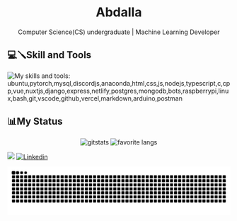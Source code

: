 <h1 align="center">Abdalla</h1>
<p align= "center"> Computer Science(CS) undergraduate | Machine Learning Developer </p>

## 💻🪛Skill and Tools

  ![My skills and tools: ubuntu,pytorch,mysql,discordjs,anaconda,html,css,js,nodejs,typescript,c,cpp,vue,nuxtjs,django,express,netlify,postgres,mongodb,bots,raspberrypi,linux,bash,git,vscode,github,vercel,markdown,arduino,postman](https://skillicons.dev/icons?i=pytorch,anaconda,python,mysql,html,css,js,discordjs,nodejs,react,vue,bots,linux,ubuntu,bash,vscode,git,github,markdown,arduino,mongodb&theme=dark&perline=7)

## 📊My Status
<div align="center">
   <img width="45.5%" height="195px" alt=gitstats src="https://github-readme-stats.vercel.app/api?username=fabricioabdalla&theme=dark&show_icons=true">
   <img width="41%" height="195px" alt="favorite langs" src="https://github-readme-stats.vercel.app/api/top-langs/?username=fabricioabdalla&layout=compact&lang_count=6&hide=jupyter%20notebook&theme=dark">
</div>

 <!--Redes Sociais-->
  <!-- <a href="https://instagram.com/UserdoInsta" target="_blank"><img src="https://img.shields.io/badge/-Instagram-%23E4405F?style=for-the-badge&logo=instagram&logoColor=white" target="_blank"></a> -->
  <a href = "mailto:fabricioabdcosta@gmail.com"><img src="https://img.shields.io/badge/-Gmail-%23333?style=for-the-badge&logo=gmail&logoColor=white" target="_blank"></a>
  <a href="https://www.linkedin.com/in/fabrício-abdalla-costa"><img alt="Linkedin" src="https://img.shields.io/badge/LinkedIn-307cc5?style=for-the-badge&logo=linkedin&logoColor=white"/></a>

<picture>
  <source media="(prefers-color-scheme: dark)" srcset="https://raw.githubusercontent.com/fabricioabdalla/fabricioabdalla/output/github-contribution-grid-snake-dark.svg">
  <source media="(prefers-color-scheme: light)" srcset="https://raw.githubusercontent.com/fabricioabdalla/fabricioabdalla/output/github-contribution-grid-snake.svg">
  <img alt="github contribution grid snake animation" src="https://raw.githubusercontent.com/fabricioabdalla/fabricioabdalla/output/github-contribution-grid-snake.svg">
</picture>
